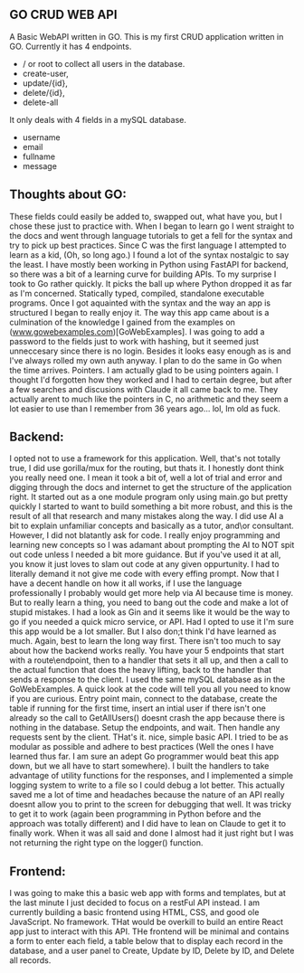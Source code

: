 ## GO CRUD WEB API


A Basic WebAPI written in GO. This is my first CRUD application written in GO. Currently it has 4 endpoints. 

- / or root to collect all users in the database.
- create-user, 
- update/{id}, 
- delete/{id}, 
- delete-all

It only deals with 4 fields in a mySQL database.

- username
- email
- fullname
- message

## Thoughts about GO:
These fields could easily be added to, swapped out, what have you, but I chose these just to practice with. When I began to learn go I went straight to the docs and went through language tutorials to get a fell for the syntax and try to pick up best practices. Since C was the first language I attempted to learn as a kid, (Oh, so long ago.) I found a lot of the syntax nostalgic to say the least. I have mostly been working in Python using FastAPI for backend, so there was a bit of a learning curve for building APIs. To my surprise I took to Go rather quickly. It picks the ball up where Python dropped it as far as I'm concerned. Statically typed, compiled, standalone executable programs. Once I got aquainted with the syntax and the way an app is structured I began to really enjoy it. The way this app came about is a culmination of the knowledge I gained from the examples on (www.gowebexamples.com)[GoWebExamples]. I was going to add a password to the fields just to work with hashing, but it seemed just unneccesary since there is no login. Besides it looks easy enough as is and I've always rolled my own auth anyway. I plan to do the same in Go when the time arrives. Pointers. I am actually glad to be using pointers again. I thought I'd forgotten how they worked and I had to certain degree, but after a few searches and discusions with Claude it all came back to me. They actually arent to much like the pointers in C, no arithmetic and they seem a lot easier to use than I remember from 36 years ago... lol, Im old as fuck. 

## Backend:
I opted not to use a framework for this application. Well, that's not totally true, I did use gorilla/mux for the routing, but thats it. I honestly dont think you really need one. I mean it took a bit of, well a lot of trial and error and digging through the docs and internet to get the structure of the application right. It started out as a one module program only using main.go but pretty quickly I started to want to build something a bit more robust, and this is the result of all that research and many mistakes along the way. I did use AI a bit to explain unfamiliar concepts and basically as a tutor, and\or consultant. However, I did not blatantly ask for code. I really enjoy programming and learning new concepts so I was adamant about prompting the AI to NOT spit out code unless I needed a bit more guidance. But if you've used it at all, you know it just loves to slam out code at any given oppurtunity. I had to literally demand it not give me code with every effing prompt. Now that I have a decent handle on how it all works, if I use the language professionally I probably would get more help via AI because time is money. But to really learn a thing, you need to bang out the code and make a lot of stupid mistakes. I had a look as Gin and it seems like it would be the way to go if you needed a quick micro service, or API. Had I opted to use it I'm sure this app would be a lot smaller. But I also don;t think I'd have learned as much. Again, best to learn the long way first.  There isn't too much to say about how the backend works really. You have your 5 endpoints that start with a route\endpoint, then to a handler that sets it all up, and then a call to the actual function that does the heavy lifting, back to the handler that sends a response to the client. I used the same mySQL database as in the GoWebExamples. A quick look at the code will tell you all you need to know if you are curious. Entry point main, connect to the database, create the table if running for the first time, insert an intial user if there isn't one already so the call to GetAllUsers() doesnt crash the app because there is nothing in the database. Setup the endpoints, and wait. Then handle any requests sent by the client. THat's it. nice, simple basic API. I tried to be as modular as possible and adhere to best practices (Well the ones I have learned thus far. I am sure an adept Go programmer would beat this app down, but we all have to start somewhere). I built the handlers to take advantage of utility functions for the responses, and I implemented a simple logging system to write to a file so I could debug a lot better. This actually saved me a lot of time and headaches because the nature of an API really doesnt allow you to print to the screen for debugging that well. It was tricky to get it to work (again been programming in Python before and the approach was totally different) and I did have to lean on Claude to get it to finally work. When it was all said and done I almost had it just right but I was not returning the right type on the logger() function. 

## Frontend:
I was going to make this a basic web app with forms and templates, but at the last minute I just decided to focus on a restFul API instead. I am currently building a basic frontend using HTML, CSS, and good ole JavaScript. No framework. THat would be overkill to build an entire React app just to interact with this API. THe frontend will be minimal and contains a form to enter each field, a table below that to display each record in the database, and a user panel to Create, Update by ID, Delete by ID, and Delete all records.

